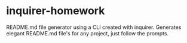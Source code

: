 # inquirer-homework
README.md file generator using a CLI created with inquirer. Generates elegant README.md file's for any project, just follow the prompts.
